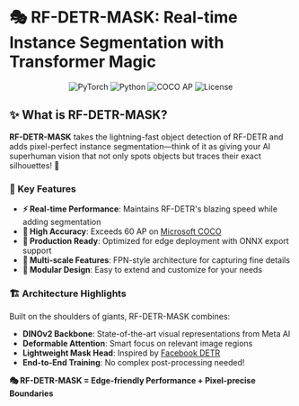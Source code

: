 # 🎭 RF-DETR-MASK: Real-time Instance Segmentation with Transformer Magic

<div align="center">
  <img src="https://img.shields.io/badge/PyTorch-2.0+-ee4c2c?logo=pytorch&logoColor=white" alt="PyTorch">
  <img src="https://img.shields.io/badge/Python-3.13-blue?logo=python&logoColor=white" alt="Python">
  <img src="https://img.shields.io/badge/COCO%20AP-60%2B-green" alt="COCO AP">
  <img src="https://img.shields.io/badge/License-MIT-yellow" alt="License">
</div>

## ✨ What is RF-DETR-MASK?

**RF-DETR-MASK** takes the lightning-fast object detection of RF-DETR and adds pixel-perfect instance segmentation—think of it as giving your AI superhuman vision that not only spots objects but traces their exact silhouettes! 🎯

### 🚀 Key Features

- **⚡ Real-time Performance**: Maintains RF-DETR's blazing speed while adding segmentation
- **🎯 High Accuracy**: Exceeds 60 AP on [Microsoft COCO](https://cocodataset.org/#home)
- **🔧 Production Ready**: Optimized for edge deployment with ONNX export support
- **🌈 Multi-scale Features**: FPN-style architecture for capturing fine details
- **🧩 Modular Design**: Easy to extend and customize for your needs

### 🏗️ Architecture Highlights

Built on the shoulders of giants, RF-DETR-MASK combines:
- **DINOv2 Backbone**: State-of-the-art visual representations from Meta AI
- **Deformable Attention**: Smart focus on relevant image regions
- **Lightweight Mask Head**: Inspired by [Facebook DETR](https://github.com/facebookresearch/detr/blob/main/models/segmentation.py)
- **End-to-End Training**: No complex post-processing needed!

**🎭 RF-DETR-MASK = Edge-friendly Performance + Pixel-precise Boundaries**
